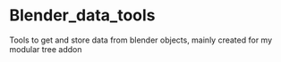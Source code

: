 # Blender_data_tools
Tools to get and store data from blender objects, mainly created for my modular tree addon
